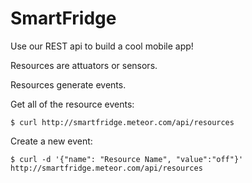 SmartFridge
===========


Use our REST api to build a cool mobile app!

Resources are attuators or sensors.

Resources generate events.

Get all of the resource events:

    $ curl http://smartfridge.meteor.com/api/resources

Create a new event:

    $ curl -d '{"name": "Resource Name", "value":"off"}' http://smartfridge.meteor.com/api/resources

